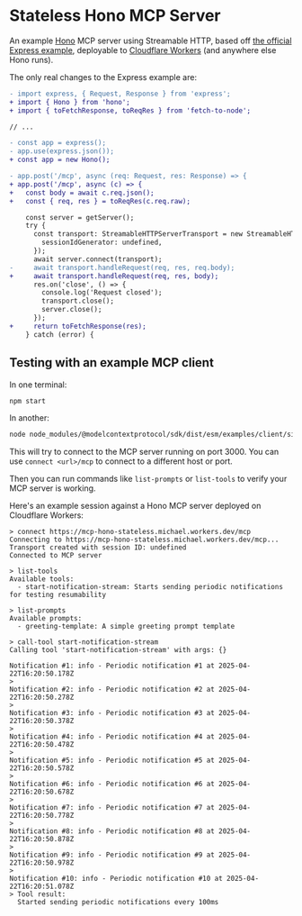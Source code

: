 # Stateless Hono MCP Server

An example [Hono](https://hono.dev/) MCP server using Streamable HTTP, based off [the official Express example](https://github.com/modelcontextprotocol/typescript-sdk/blob/4d6197ac07776ab95a2d63a781514a75740cf746/src/examples/server/simpleStatelessStreamableHttp.ts),
deployable to [Cloudflare Workers](https://developers.cloudflare.com/workers/) (and anywhere else Hono runs).

The only real changes to the Express example are:

```diff
- import express, { Request, Response } from 'express';
+ import { Hono } from 'hono';
+ import { toFetchResponse, toReqRes } from 'fetch-to-node';

// ...

- const app = express();
- app.use(express.json());
+ const app = new Hono();

- app.post('/mcp', async (req: Request, res: Response) => {
+ app.post('/mcp', async (c) => {
+   const body = await c.req.json();
+   const { req, res } = toReqRes(c.req.raw);

    const server = getServer();
    try {
      const transport: StreamableHTTPServerTransport = new StreamableHTTPServerTransport({
        sessionIdGenerator: undefined,
      });
      await server.connect(transport);
-     await transport.handleRequest(req, res, req.body);
+     await transport.handleRequest(req, res, body);
      res.on('close', () => {
        console.log('Request closed');
        transport.close();
        server.close();
      });
+     return toFetchResponse(res);
    } catch (error) {
```

## Testing with an example MCP client

In one terminal:

```sh
npm start
```

In another:

```sh
node node_modules/@modelcontextprotocol/sdk/dist/esm/examples/client/simpleStreamableHttp.js
```

This will try to connect to the MCP server running on port 3000. You can use `connect <url>/mcp` to connect to a different host or port.

Then you can run commands like `list-prompts` or `list-tools` to verify your MCP server is working.

Here's an example session against a Hono MCP server deployed on Cloudflare Workers:

```console
> connect https://mcp-hono-stateless.michael.workers.dev/mcp
Connecting to https://mcp-hono-stateless.michael.workers.dev/mcp...
Transport created with session ID: undefined
Connected to MCP server

> list-tools
Available tools:
  - start-notification-stream: Starts sending periodic notifications for testing resumability

> list-prompts
Available prompts:
  - greeting-template: A simple greeting prompt template

> call-tool start-notification-stream
Calling tool 'start-notification-stream' with args: {}

Notification #1: info - Periodic notification #1 at 2025-04-22T16:20:50.178Z
> 
Notification #2: info - Periodic notification #2 at 2025-04-22T16:20:50.278Z
> 
Notification #3: info - Periodic notification #3 at 2025-04-22T16:20:50.378Z
> 
Notification #4: info - Periodic notification #4 at 2025-04-22T16:20:50.478Z
> 
Notification #5: info - Periodic notification #5 at 2025-04-22T16:20:50.578Z
> 
Notification #6: info - Periodic notification #6 at 2025-04-22T16:20:50.678Z
> 
Notification #7: info - Periodic notification #7 at 2025-04-22T16:20:50.778Z
> 
Notification #8: info - Periodic notification #8 at 2025-04-22T16:20:50.878Z
> 
Notification #9: info - Periodic notification #9 at 2025-04-22T16:20:50.978Z
> 
Notification #10: info - Periodic notification #10 at 2025-04-22T16:20:51.078Z
> Tool result:
  Started sending periodic notifications every 100ms
```

